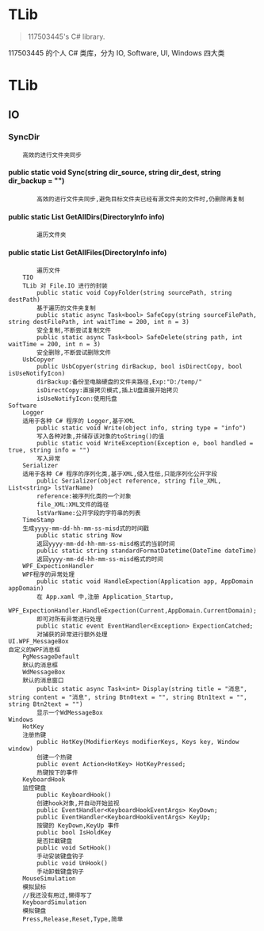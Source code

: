 # TLib
> 117503445's C# library.

117503445 的个人 C# 类库，分为 IO, Software, UI, Windows 四大类

# TLib
## IO
### SyncDir
        高效的进行文件夹同步
#### public static void Sync(string dir_source, string dir_dest, string dir_backup = "")
            高效的进行文件夹同步,避免目标文件夹已经有源文件夹的文件时,仍删除再复制
#### public static List<DirectoryInfo> GetAllDirs(DirectoryInfo info)
            遍历文件夹
#### public static List<FileInfo> GetAllFiles(DirectoryInfo info)
            遍历文件
        TIO
        TLib 对 File.IO 进行的封装
            public static void CopyFolder(string sourcePath, string destPath)
            基于遍历的文件夹复制
            public static async Task<bool> SafeCopy(string sourceFilePath, string destFilePath, int waitTime = 200, int n = 3)
            安全复制,不断尝试复制文件
            public static async Task<bool> SafeDelete(string path, int waitTime = 200, int n = 3)
            安全删除,不断尝试删除文件
        UsbCopyer
            public UsbCopyer(string dirBackup, bool isDirectCopy, bool isUseNotifyIcon)
            dirBackup:备份至电脑硬盘的文件夹路径,Exp:"D:/temp/"
            isDirectCopy:直接拷贝模式,插上U盘直接开始拷贝
            isUseNotifyIcon:使用托盘
    Software
        Logger
        适用于各种 C# 程序的 Logger,基于XML
            public static void Write(object info, string type = "info")
            写入各种对象,并储存该对象的toString()的值
            public static void WriteException(Exception e, bool handled = true, string info = "")
            写入异常
        Serializer
        适用于各种 C# 程序的序列化类,基于XML,侵入性低,只能序列化公开字段
            public Serializer(object reference, string file_XML, List<string> lstVarName)
            reference:被序列化类的一个对象
            file_XML:XML文件的路径
            lstVarName:公开字段的字符串的列表
        TimeStamp
        生成yyyy-mm-dd-hh-mm-ss-misd式的时间戳
            public static string Now
            返回yyyy-mm-dd-hh-mm-ss-misd格式的当前时间
            public static string standardFormatDatetime(DateTime dateTime)
            返回yyyy-mm-dd-hh-mm-ss-misd格式的时间
        WPF_ExpectionHandler
        WPF程序的异常处理
            public static void HandleExpection(Application app, AppDomain appDomain)
            在 App.xaml 中,注册 Application_Startup,
            WPF_ExpectionHandler.HandleExpection(Current,AppDomain.CurrentDomain);
            即可对所有异常进行处理
            public static event EventHandler<Exception> ExpectionCatched;
            对捕获的异常进行额外处理
    UI.WPF_MessageBox
    自定义的WPF消息框
        PgMessageDefault
        默认的消息框
        WdMessageBox
        默认的消息窗口
            public static async Task<int> Display(string title = "消息", string content = "消息", string Btn0text = "", string Btn1text = "", string Btn2text = "")
            显示一个WdMessageBox
    Windows
        HotKey
        注册热键
            public HotKey(ModifierKeys modifierKeys, Keys key, Window window)
            创建一个热键
            public event Action<HotKey> HotKeyPressed;
            热键按下的事件
        KeyboardHook
        监控键盘
            public KeyboardHook()
            创建hook对象,并自动开始监视
            public EventHandler<KeyboardHookEventArgs> KeyDown;
            public EventHandler<KeyboardHookEventArgs> KeyUp;
            按键的 KeyDown,KeyUp 事件
            public bool IsHoldKey
            是否拦截键盘
            public void SetHook()
            手动安装键盘钩子
            public void UnHook()
            手动卸载键盘钩子
        MouseSimulation
        模拟鼠标
        //我还没有用过,懒得写了
        KeyboardSimulation
        模拟键盘
        Press,Release,Reset,Type,简单